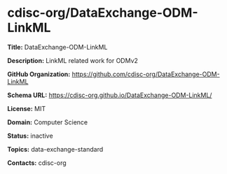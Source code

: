 # cdisc-org/DataExchange-ODM-LinkML

**Title:** DataExchange-ODM-LinkML

**Description:** LinkML related work for ODMv2

**GitHub Organization:** https://github.com/cdisc-org/DataExchange-ODM-LinkML

**Schema URL:** https://cdisc-org.github.io/DataExchange-ODM-LinkML/

**License:** MIT

**Domain:** Computer Science

**Status:** inactive

**Topics:** data-exchange-standard

**Contacts:** cdisc-org